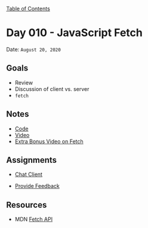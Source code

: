 [Table of Contents](../../README.md)

# Day 010 - JavaScript Fetch

Date: `August 20, 2020`

## Goals

- Review
- Discussion of client vs. server
- `fetch`

## Notes

- [Code](./code)
- [Video](https://www.youtube.com/watch?v=0QBKjCc2NZ4)
- [Extra Bonus Video on Fetch](https://www.youtube.com/watch?v=nXrwFz7vEao)

## Assignments

- [Chat Client](/assignments/js-chat-client)
* [Provide Feedback](https://docs.google.com/forms/d/e/1FAIpQLScugCfY_PZ5JJGPyv_y-cjqCYkjxCsNlYnNV1RGEykxzhDVZg/viewform?usp=sf_link)

## Resources

- MDN [Fetch API](https://developer.mozilla.org/en-US/docs/Web/API/Fetch_API)
